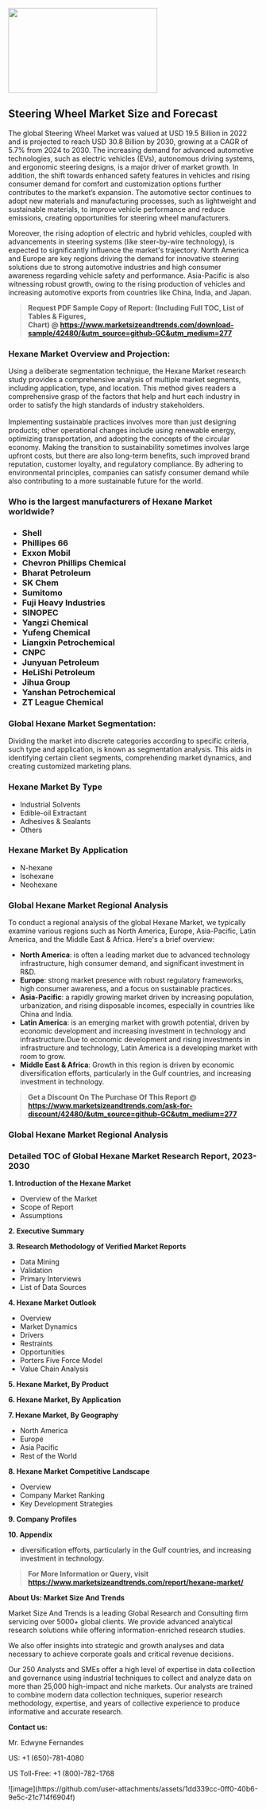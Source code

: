 <p><img class="alignnone size-medium wp-image-20088" src="https://ffe5etoiles.com/wp-content/uploads/2024/12/MST1-300x171.png" alt="" width="300" height="171" /></p><h2>Steering Wheel Market Size and Forecast</h2><p>The global Steering Wheel Market was valued at USD 19.5 Billion in 2022 and is projected to reach USD 30.8 Billion by 2030, growing at a CAGR of 5.7% from 2024 to 2030. The increasing demand for advanced automotive technologies, such as electric vehicles (EVs), autonomous driving systems, and ergonomic steering designs, is a major driver of market growth. In addition, the shift towards enhanced safety features in vehicles and rising consumer demand for comfort and customization options further contributes to the market’s expansion. The automotive sector continues to adopt new materials and manufacturing processes, such as lightweight and sustainable materials, to improve vehicle performance and reduce emissions, creating opportunities for steering wheel manufacturers. </p><p>Moreover, the rising adoption of electric and hybrid vehicles, coupled with advancements in steering systems (like steer-by-wire technology), is expected to significantly influence the market's trajectory. North America and Europe are key regions driving the demand for innovative steering solutions due to strong automotive industries and high consumer awareness regarding vehicle safety and performance. Asia-Pacific is also witnessing robust growth, owing to the rising production of vehicles and increasing automotive exports from countries like China, India, and Japan.</p></p><blockquote id="" class=""><strong>Request PDF Sample Copy of Report: (Including Full TOC, List of Tables &amp; Figures, Chart)&nbsp;@&nbsp;<strong><a href="https://www.marketsizeandtrends.com/download-sample/42480/&utm_source=github-GC&utm_medium=277" target="_blank">https://www.marketsizeandtrends.com/download-sample/42480/&utm_source=github-GC&utm_medium=277</a></strong></strong></blockquote><h3 id="" class="">Hexane Market&nbsp;Overview and Projection:</h3><p id="" class="">Using a deliberate segmentation technique, the Hexane Market research study provides a comprehensive analysis of multiple market segments, including application, type, and location. This method gives readers a comprehensive grasp of the factors that help and hurt each industry in order to satisfy the high standards of industry stakeholders. <br /> <br />Implementing sustainable practices involves more than just designing products; other operational changes include using renewable energy, optimizing transportation, and adopting the concepts of the circular economy. Making the transition to sustainability sometimes involves large upfront costs, but there are also long-term benefits, such improved brand reputation, customer loyalty, and regulatory compliance. By adhering to environmental principles, companies can satisfy consumer demand while also contributing to a more sustainable future for the world.</p><h3 id="" class="">Who is the largest manufacturers of&nbsp;Hexane Market worldwide?</h3><h3 class=""><p><ul><li>Shell </li><li> Phillipes 66 </li><li> Exxon Mobil </li><li> Chevron Phillips Chemical </li><li> Bharat Petroleum </li><li> SK Chem </li><li> Sumitomo </li><li> Fuji Heavy Industries </li><li> SINOPEC </li><li> Yangzi Chemical </li><li> Yufeng Chemical </li><li> Liangxin Petrochemical </li><li> CNPC </li><li> Junyuan Petroleum </li><li> HeLiShi Petroleum </li><li> Jihua Group </li><li> Yanshan Petrochemical </li><li> ZT League Chemical</li></ul></p></h3><h3 id="" class="">Global&nbsp;Hexane Market Segmentation:</h3><p id="" class="">Dividing the market into discrete categories according to specific criteria, such type and application, is known as segmentation analysis. This aids in identifying certain client segments, comprehending market dynamics, and creating customized marketing plans.</p><h3 id="" class="">Hexane Market&nbsp;By Type</h3><p><p><ul><li>Industrial Solvents </li><li> Edible-oil Extractant </li><li> Adhesives & Sealants </li><li> Others</p></li></ul></p></p><h3 id="" class="">Hexane Market&nbsp;By Application</h3><p class=""><p><ul><li>N-hexane </li><li> Isohexane </li><li> Neohexane</li></ul></p></p><h3 id="" class="">Global Hexane Market Regional Analysis</h3><p id="" class="">To conduct a regional analysis of the global Hexane Market, we typically examine various regions such as North America, Europe, Asia-Pacific, Latin America, and the Middle East &amp; Africa. Here's a brief overview:</p><ul><li><strong>North America</strong>: is often a leading market due to advanced technology infrastructure, high consumer demand, and significant investment in R&amp;D.</li><li><strong>Europe</strong>: strong market presence with robust regulatory frameworks, high consumer awareness, and a focus on sustainable practices.</li><li><strong>Asia-Pacific</strong>: a rapidly growing market driven by increasing population, urbanization, and rising disposable incomes, especially in countries like China and India.</li><li><strong>Latin America</strong>: is an emerging market with growth potential, driven by economic development and increasing investment in technology and infrastructure.Due to economic development and rising investments in infrastructure and technology, Latin America is a developing market with room to grow.</li><li><strong>Middle East &amp; Africa</strong>: Growth in this region is driven by economic diversification efforts, particularly in the Gulf countries, and increasing investment in technology.</li></ul><blockquote id="" class=""><strong>Get a Discount On The Purchase Of This Report @ <strong><a href="https://www.marketsizeandtrends.com/ask-for-discount/42480/&utm_source=github-GC&utm_medium=277" target="_blank">https://www.marketsizeandtrends.com/ask-for-discount/42480/&utm_source=github-GC&utm_medium=277</a></strong></strong></blockquote><h3 id="" class="">Global Hexane Market Regional Analysis</h3><h3 id="" class="">Detailed TOC of Global Hexane Market Research Report, 2023-2030</h3><p id="" class=""><strong>1. Introduction of the Hexane Market</strong></p><ul><li>Overview of the Market</li><li>Scope of Report</li><li>Assumptions</li></ul><p id="" class=""><strong>2. Executive Summary</strong></p><p id="" class=""><strong>3. Research Methodology of Verified Market Reports</strong></p><ul><li>Data Mining</li><li>Validation</li><li>Primary Interviews</li><li>List of Data Sources</li></ul><p id="" class=""><strong>4. Hexane Market Outlook</strong></p><ul><li>Overview</li><li>Market Dynamics</li><li>Drivers</li><li>Restraints</li><li>Opportunities</li><li>Porters Five Force Model</li><li>Value Chain Analysis</li></ul><p id="" class=""><strong>5. Hexane Market, By Product</strong></p><p id="" class=""><strong>6. Hexane Market, By Application</strong></p><p id="" class=""><strong>7. Hexane Market, By Geography</strong></p><ul><li>North America</li><li>Europe</li><li>Asia Pacific</li><li>Rest of the World</li></ul><p id="" class=""><strong>8. Hexane Market Competitive Landscape</strong></p><ul><li>Overview</li><li>Company Market Ranking</li><li>Key Development Strategies</li></ul><p id="" class=""><strong>9. Company Profiles</strong></p><p id="" class=""><strong>10. Appendix</strong></p><ul><li>diversification efforts, particularly in the Gulf countries, and increasing investment in technology.</li></ul><blockquote id="" class=""><strong>For More Information or Query, visit <strong><strong><a href="https://www.marketsizeandtrends.com/report/hexane-market/" target="_blank">https://www.marketsizeandtrends.com/report/hexane-market/</a></strong></strong></strong></blockquote><p id="" class=""><strong>About Us: Market Size And Trends</strong></p><p id="" class="">Market Size And Trends is a leading Global Research and Consulting firm servicing over 5000+ global clients. We provide advanced analytical research solutions while offering information-enriched research studies.</p><p id="" class="">We also offer insights into strategic and growth analyses and data necessary to achieve corporate goals and critical revenue decisions.</p><p id="" class="">Our 250 Analysts and SMEs offer a high level of expertise in data collection and governance using industrial techniques to collect and analyze data on more than 25,000 high-impact and niche markets. Our analysts are trained to combine modern data collection techniques, superior research methodology, expertise, and years of collective experience to produce informative and accurate research.</p><p id="" class=""><strong>Contact us:</strong></p><p id="" class="">Mr. Edwyne Fernandes</p><p id="" class="">US: +1 (650)-781-4080</p><p id="" class="">US Toll-Free: +1 (800)-782-1768</p>
![image](https://github.com/user-attachments/assets/1dd339cc-0ff0-40b6-9e5c-21c714f6904f)
